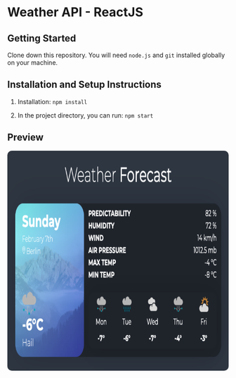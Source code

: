 # Weather API - ReactJS

## Getting Started

Clone down this repository. You will need `node.js` and `git` installed globally on your machine.

## Installation and Setup Instructions

1. Installation: `npm install`

2. In the project directory, you can run: `npm start`

## Preview

<img src="/preview.png" height="500" style="border-radius:10px;margin-bottom:1rem;" />
